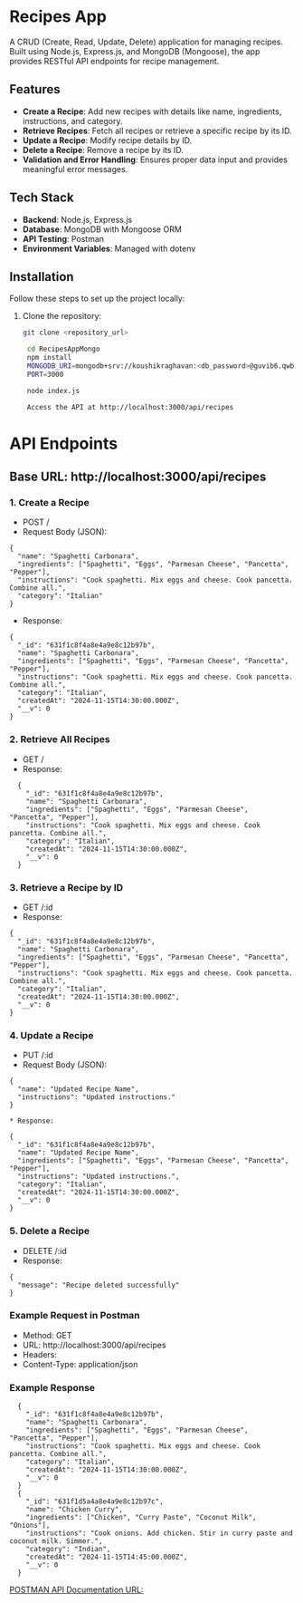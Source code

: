 # Recipes App

A CRUD (Create, Read, Update, Delete) application for managing recipes. Built using Node.js, Express.js, and MongoDB (Mongoose), the app provides RESTful API endpoints for recipe management.

## Features

- **Create a Recipe**: Add new recipes with details like name, ingredients, instructions, and category.
- **Retrieve Recipes**: Fetch all recipes or retrieve a specific recipe by its ID.
- **Update a Recipe**: Modify recipe details by ID.
- **Delete a Recipe**: Remove a recipe by its ID.
- **Validation and Error Handling**: Ensures proper data input and provides meaningful error messages.

## Tech Stack

- **Backend**: Node.js, Express.js
- **Database**: MongoDB with Mongoose ORM
- **API Testing**: Postman
- **Environment Variables**: Managed with dotenv

## Installation

Follow these steps to set up the project locally:

1. Clone the repository:
   ```bash
   git clone <repository_url>

    cd RecipesAppMongo
    npm install
    MONGODB_URI=mongodb+srv://koushikraghavan:<db_password>@guvib6.qwbz0.mongodb.net/
    PORT=3000

    node index.js

    Access the API at http://localhost:3000/api/recipes


# API Endpoints
## Base URL: http://localhost:3000/api/recipes

### 1. Create a Recipe

* POST /
* Request Body (JSON):
```
{
  "name": "Spaghetti Carbonara",
  "ingredients": ["Spaghetti", "Eggs", "Parmesan Cheese", "Pancetta", "Pepper"],
  "instructions": "Cook spaghetti. Mix eggs and cheese. Cook pancetta. Combine all.",
  "category": "Italian"
}
```
* Response:
```
{
  "_id": "631f1c8f4a8e4a9e8c12b97b",
  "name": "Spaghetti Carbonara",
  "ingredients": ["Spaghetti", "Eggs", "Parmesan Cheese", "Pancetta", "Pepper"],
  "instructions": "Cook spaghetti. Mix eggs and cheese. Cook pancetta. Combine all.",
  "category": "Italian",
  "createdAt": "2024-11-15T14:30:00.000Z",
  "__v": 0
}
```

### 2. Retrieve All Recipes

* GET /
* Response:
```
  {
    "_id": "631f1c8f4a8e4a9e8c12b97b",
    "name": "Spaghetti Carbonara",
    "ingredients": ["Spaghetti", "Eggs", "Parmesan Cheese", "Pancetta", "Pepper"],
    "instructions": "Cook spaghetti. Mix eggs and cheese. Cook pancetta. Combine all.",
    "category": "Italian",
    "createdAt": "2024-11-15T14:30:00.000Z",
    "__v": 0
  }
```

### 3. Retrieve a Recipe by ID

* GET /:id
* Response:
```
{
  "_id": "631f1c8f4a8e4a9e8c12b97b",
  "name": "Spaghetti Carbonara",
  "ingredients": ["Spaghetti", "Eggs", "Parmesan Cheese", "Pancetta", "Pepper"],
  "instructions": "Cook spaghetti. Mix eggs and cheese. Cook pancetta. Combine all.",
  "category": "Italian",
  "createdAt": "2024-11-15T14:30:00.000Z",
  "__v": 0
}
```

### 4. Update a Recipe

* PUT /:id
* Request Body (JSON):
```
{
  "name": "Updated Recipe Name",
  "instructions": "Updated instructions."
}

* Response:

{
  "_id": "631f1c8f4a8e4a9e8c12b97b",
  "name": "Updated Recipe Name",
  "ingredients": ["Spaghetti", "Eggs", "Parmesan Cheese", "Pancetta", "Pepper"],
  "instructions": "Updated instructions.",
  "category": "Italian",
  "createdAt": "2024-11-15T14:30:00.000Z",
  "__v": 0
}
```

### 5. Delete a Recipe

* DELETE /:id
* Response:
```
{
  "message": "Recipe deleted successfully"
}
```

### Example Request in Postman
* Method: GET
* URL: http://localhost:3000/api/recipes
* Headers:
* Content-Type: application/json

### Example Response
```
  {
    "_id": "631f1c8f4a8e4a9e8c12b97b",
    "name": "Spaghetti Carbonara",
    "ingredients": ["Spaghetti", "Eggs", "Parmesan Cheese", "Pancetta", "Pepper"],
    "instructions": "Cook spaghetti. Mix eggs and cheese. Cook pancetta. Combine all.",
    "category": "Italian",
    "createdAt": "2024-11-15T14:30:00.000Z",
    "__v": 0
  }
  {
    "_id": "631f1d5a4a8e4a9e8c12b97c",
    "name": "Chicken Curry",
    "ingredients": ["Chicken", "Curry Paste", "Coconut Milk", "Onions"],
    "instructions": "Cook onions. Add chicken. Stir in curry paste and coconut milk. Simmer.",
    "category": "Indian",
    "createdAt": "2024-11-15T14:45:00.000Z",
    "__v": 0
  }
```
[POSTMAN API Documentation URL: ](https://documenter.getpostman.com/view/38564233/2sAYBPkZKC#a6521115-bfec-4fea-8eb8-75a6dc19c513)
